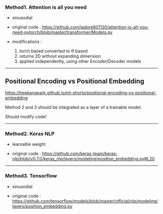 ### Method1. Attention is all you need


* sinusodial

* original code : https://github.com/jadore801120/attention-is-all-you-need-pytorch/blob/master/transformer/Models.py

* modifications :
  1. torch based converted to tf based
  2. returns 2D without expanding dimension
  3. applied independently, using other Encoder/Decoder models

 
-----


## Positional Encoding vs Positional Embedding


https://heekangpark.github.io/ml-shorts/positional-encoding-vs-positional-embedding

Method 2 and 3 should be integrated as a layer of a trainable model.

Should modify code!


-----


### Method2. Keras NLP


* learnable weight

* original code : https://github.com/keras-team/keras-nlp/blob/v0.7.0/keras_nlp/layers/modeling/position_embedding.py#L20


-----


### Method3. Tensorflow


* sinusodial

* original code : https://github.com/tensorflow/models/blob/master/official/nlp/modeling/layers/position_embedding.py
